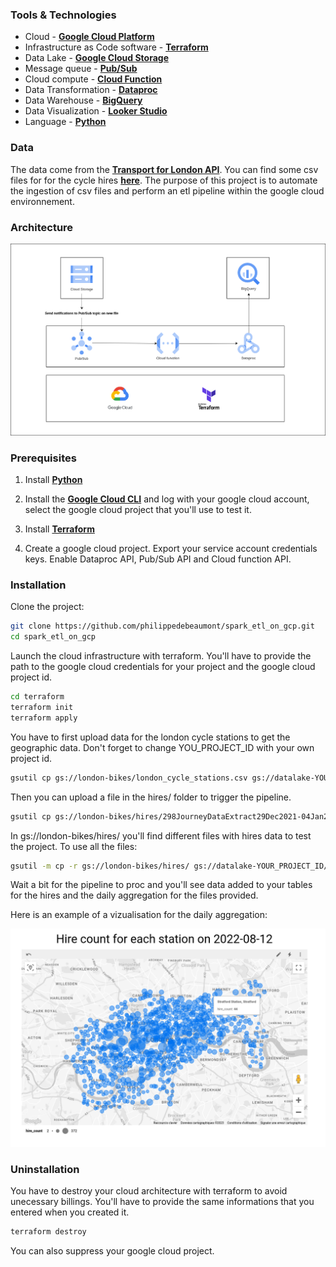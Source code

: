 ### Tools & Technologies

- Cloud - [**Google Cloud Platform**](https://cloud.google.com)
- Infrastructure as Code software - [**Terraform**](https://www.terraform.io)
- Data Lake - [**Google Cloud Storage**](https://cloud.google.com/storage)
- Message queue - [**Pub/Sub**](https://cloud.google.com/pubsub)
- Cloud compute - [**Cloud Function**](https://cloud.google.com/functions)
- Data Transformation - [**Dataproc**](https://cloud.google.com/dataproc)
- Data Warehouse - [**BigQuery**](https://cloud.google.com/bigquery)
- Data Visualization - [**Looker Studio**](https://cloud.google.com/looker-studio)
- Language - [**Python**](https://www.python.org)

### Data
The data come from the [**Transport for London API**](https://tfl.gov.uk/info-for/open-data-users/our-open-data). You can find some csv files for for the cycle hires [**here**](https://cycling.data.tfl.gov.uk/). The purpose of this project is to automate the ingestion of csv files and perform an etl pipeline within the google cloud environnement.

### Architecture
![map](images/diagram.png)

### Prerequisites
1. Install [**Python**](https://www.python.org/downloads/source/)

2. Install the [**Google Cloud CLI**](https://cloud.google.com/sdk/docs/install-sdk) and log with your google cloud account, select the google cloud project that you'll use to test it.

3. Install [**Terraform**](https://developer.hashicorp.com/terraform/downloads)

4. Create a google cloud project. Export your service account credentials keys. Enable Dataproc API, Pub/Sub API and Cloud function API.

### Installation

Clone the project:
```sh
git clone https://github.com/philippedebeaumont/spark_etl_on_gcp.git
cd spark_etl_on_gcp
```

Launch the cloud infrastructure with terraform. You'll have to provide the path to the google cloud credentials for your project and the google cloud project id.
```sh
cd terraform
terraform init
terraform apply
```

You have to first upload data for the london cycle stations to get the geographic data. Don't forget to change YOU_PROJECT_ID with your own project id.
```sh
gsutil cp gs://london-bikes/london_cycle_stations.csv gs://datalake-YOUR_PROJECT_ID/london_cycle_stations.csv
```

Then you can upload a file in the hires/ folder to trigger the pipeline.
```sh
gsutil cp gs://london-bikes/hires/298JourneyDataExtract29Dec2021-04Jan2022.csv gs://datalake-YOUR_PROJECT_ID/hires/298JourneyDataExtract29Dec2021-04Jan2022.csv
```

In gs://london-bikes/hires/ you'll find different files with hires data to test the project. To use all the files:
```sh
gsutil -m cp -r gs://london-bikes/hires/ gs://datalake-YOUR_PROJECT_ID/hires/
```

Wait a bit for the pipeline to proc and you'll see data added to your tables for the hires and the daily aggregation for the files provided.

Here is an example of a vizualisation for the daily aggregation:

![map](images/daily_agg_map_example.png)

### Uninstallation
You have to destroy your cloud architecture with terraform to avoid unecessary billings. You'll have to provide the same informations that you entered when you created it.
```sh
terraform destroy
```

You can also suppress your google cloud project.